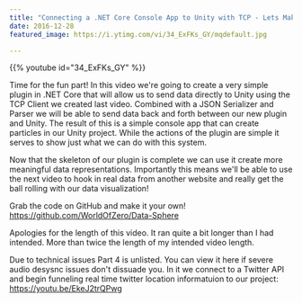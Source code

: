 ```yaml
---
title: "Connecting a .NET Core Console App to Unity with TCP - Lets Make Data Sphere - Part 3"
date: 2016-12-28
featured_image: https://i.ytimg.com/vi/34_ExFKs_GY/mqdefault.jpg

---
```


{{% youtube id="34_ExFKs_GY" %}}

Time for the fun part! In this video we're going to create a very simple plugin in .NET Core that will allow us to send data directly to Unity using the TCP Client we created last video. Combined with a JSON Serializer and Parser we will be able to send data back and forth between our new plugin and Unity. The result of this is a simple console app that can create particles in our Unity project. While the actions of the plugin are simple it serves to show just what we can do with this system.

Now that the skeleton of our plugin is complete we can use it create more meaningful data representations. Importantly this means we'll be able to use the next video to hook in real data from another website and really get the ball rolling with our data visualization!

Grab the code on GitHub and make it your own! https://github.com/WorldOfZero/Data-Sphere

Apologies for the length of this video. It ran quite a bit longer than I had intended. More than twice the length of my intended video length.

Due to technical issues Part 4 is unlisted. You can view it here if severe audio desysnc issues don't dissuade you. In it we connect to a Twitter API and begin funneling real time twitter location informatuion to our project: https://youtu.be/EkeJ2trQPwg